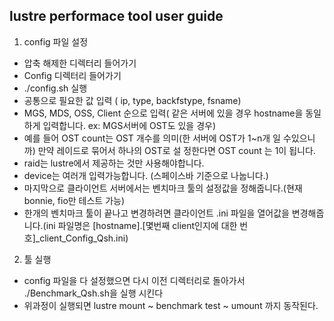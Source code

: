 ## lustre performace tool user guide

1. config 파일 설정
* 압축 해제한 디렉터리 들어가기
 * Config 디렉터리 들어가기
 * ./config.sh 실행
 * 공통으로 필요한 값 입력 ( ip, type, backfstype, fsname)
 * MGS, MDS, OSS, Client 순으로 입력( 같은 서버에 있을 경우 hostname을 동일하게 입력합니다. ex: MGS서버에 OST도 있을 경우)
 * 예를 들어 OST count는 OST 개수를 의미(한 서버에 OST가 1~n개 일 수있으니까) 만약 레이드로 묶어서 하나의 OST로 설       정한다면 OST count 는 1이 됩니다.
 * raid는 lustre에서 제공하는 것만 사용해야합니다.
 * device는 여러개 입력가능합니다. (스페이스바 기준으로 나눕니다.) 
 * 마지막으로 클라이언트 서버에서는 벤치마크 툴의 설정값을 정해줍니다.(현재 bonnie, fio만 테스트 가능)
 * 한개의 벤치마크 툴이 끝나고 변경하려면 클라이언트 .ini 파일을 열어값을 변경해줍니다.(ini 파일명은 [hostname].[몇번째 client인지에 대한 번호]_client_Config_Qsh.ini)

2. 툴 실행
 * config 파일을 다 설정했으면 다시 이전 디렉터리로 돌아가서 ./Benchmark_Qsh.sh을 실행 시킨다
 * 위과정이 실행되면 lustre mount ~ benchmark test ~ umount 까지 동작된다.  
